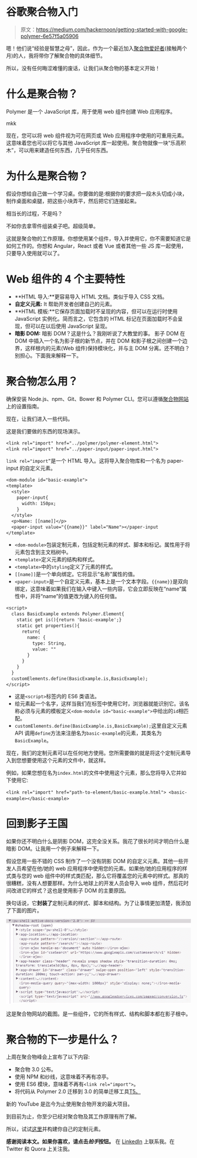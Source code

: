 # 谷歌聚合物入门

> 原文：<https://medium.com/hackernoon/getting-started-with-google-polymer-6e57f5a05906>

嗯！他们说“经验是智慧之母”，因此，作为一个最近加入[聚合物爱好者](https://hackernoon.com/tagged/polymer-fandom)(接触两个月)的人，我将带你了解聚合物的具体细节。

所以，没有任何晦涩难懂的废话，让我们从聚合物的基本定义开始！

# **什么是聚合物？**

Polymer 是一个 JavaScript 库，用于使用 web 组件创建 Web 应用程序。

mkk

现在，您可以将 web 组件视为可在网页或 Web 应用程序中使用的可重用元素。这意味着您也可以将它与其他 JavaScript 库一起使用。聚合物就像一块“乐高积木”，可以用来建造任何东西，几乎任何东西。

# 为什么是聚合物？

假设你想给自己做一个学习桌。你要做的是:根据你的要求把一段木头切成小块，制作桌面和桌腿，把这些小块弄平，然后把它们连接起来。

相当长的过程，不是吗？

不如你去拿零件组装桌子吧。超级简单。

这就是聚合物的工作原理。你想使用某个组件，导入并使用它，你不需要知道它是如何工作的。你想和 Angular，React 或者 Vue 或者其他一些 JS 库一起使用，只要导入使用就可以了。

# Web 组件的 4 个主要特性

*   **HTML 导入:**更容易导入 HTML 文档。类似于导入 CSS 文档。
*   **自定义元素:** It 帮助开发者创建自己的元素。
*   **HTML 模板:**它保存页面加载时不呈现的内容，但可以在运行时使用 JavaScript 实例化。简而言之，它包含的 HTML 标记在页面加载时不会呈现，但可以在以后使用 JavaScript 呈现。
*   **暗影 DOM:** 暗影 DOM？这是什么？我刚听说了大教堂的事。
    影子 DOM 在 DOM 中插入一个名为影子根的新节点，并在 DOM 和影子根之间创建一个边界，这样根内的元素(Web 组件)保持模块化，并与主 DOM 分离。还不明白？别担心。下面我来解释一下。

# 聚合物怎么用？

确保安装 Node.js、npm、Git、Bower 和 Polymer CLI。您可以遵循[聚合物网站](https://www.polymer-project.org/2.0/start/install-2-0)上的设置指南。

现在，让我们进入一些代码。

这是我们要做的东西的现场演示。

```
<link rel="import" href="../polymer/polymer-element.html">
<link rel="import" href="../paper-input/paper-input.html">
```

`link rel="import”`是一个 HTML 导入。这将导入聚合物库和一个名为 paper-input 的自定义元素。

```
<dom-module id="basic-example">
<template>
  <style>
    paper-input{
      width: 150px;
    }
  </style>
  <p>Name: [[name]]</p>
  <paper-input value="{{name}}" label="Name"></paper-input
</template>
```

*   `<dom-module>`包装定制元素，包括定制元素的样式、脚本和标记。属性用于将元素包含到主文档树中。
*   `<template>`定义元素的结构和样式。
*   `<template>`中的`styling`定义了元素的样式。
*   `[[name]]`是一个单向绑定。它将显示“名称”属性的值。
*   `<paper-input>`是一个自定义元素，基本上是一个文本字段。`{{name}}`是双向绑定，这意味着如果我们在输入中键入一些内容，它会立即反映在“name”属性中，并将“name”的值更改为键入的任何值。

```
<script>
  class BasicExample extends Polymer.Element{
    static get is(){return 'basic-example';}
    static get properties(){
      return{
        name: {
          type: String,
          value: ""
        }
      }
    } 
  }
  customElements.define(BasicExample.is,BasicExample);
</script>
```

*   这是`<script>`标签内的 ES6 类语法。
*   给元素起一个名字，这样当我们在标签中使用它时，浏览器就能识别它。该名称必须与元素的模板定义`<dom-module id="basic-example">`中给出的`id`相匹配。
*   `customElements.define(BasicExample.is,BasicExample);`这里自定义元素 API 调用`define`方法来注册名为`basic-example`的元素，其类名为`BasicExample`。

现在，我们的定制元素可以在任何地方使用。您所需要做的就是将这个定制元素导入到您想要使用这个元素的文件中，就这样。

例如，如果您想在名为`index.html`的文件中使用这个元素，那么您将导入它并如下使用它:

`<link rel="import" href="path-to-element/basic-example.html">
<basic-example></basic-example>`

# 回到影子王国

如果你还不明白什么是阴影 DOM，这完全没关系。我花了很长时间才明白什么是暗影 DOM。让我用一个例子来解释一下。

假设您用一些不错的 CSS 制作了一个没有阴影 DOM 的自定义元素。其他一些开发人员希望在他/她的 web 应用程序中使用您的元素。如果他/她的应用程序的样式类与您的 web 组件中的样式类匹配，那么它将覆盖您的元素中的样式。那真的很糟糕，没有人想要那样。为什么地球上的开发人员会导入 web 组件，然后花时间改进它的样式？这也是使用影子 DOM 的主要原因。

换句话说，它**封装了**定制元素的样式、脚本和结构。为了让事情更加清楚，我添加了下面的图片。

![](img/8e8962364ed4187184d35dee8a542a8c.png)

这是聚合物网站的截图。是一些组件，它的所有样式、结构和脚本都在影子根中。

# 聚合物的下一步是什么？

上周在聚合物峰会上宣布了以下内容:

*   聚合物 3.0 公布。
*   使用 NPM 和纱线，这意味着不再有凉亭。
*   使用 ES6 模块，意味着不再有`<link rel="import">`。
*   将代码从 Polymer 2.0 迁移到 3.0 的简单迁移工具[T5。](https://hackernoon.com/tagged/tool)

新的 YouTube 是迄今为止使用聚合物开发的最大项目。

到目前为止，你至少已经对聚合物及其工作原理有所了解。

所以，试试[这里](https://www.polymer-project.org/2.0/start/first-element/intro)并构建你自己的定制元素。

**感谢阅读本文。如果你喜欢，请点击*拍手*按钮。** 在 [LinkedIn](https://www.linkedin.com/in/amanshu-kataria/) 上联系我。在 Twitter 和 Quora 上关注我。